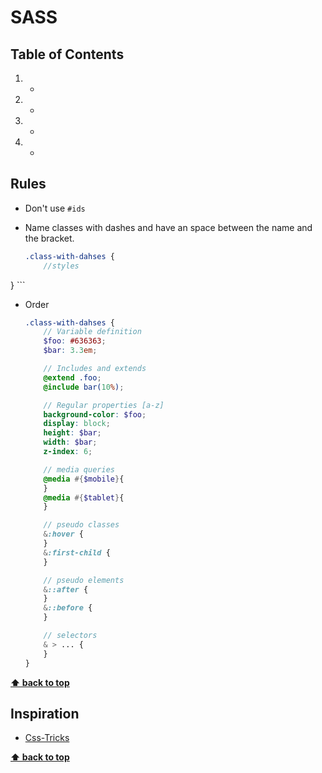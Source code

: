 # SASS

## Table of Contents
1. -
1. -
1. -
1. -


## Rules

- Don't use `#ids`

- Name classes with dashes and have an space between the name and the bracket.

    ```scss
    .class-with-dahses {
        //styles
}
    ```

- Order

    ```scss
    .class-with-dahses {
        // Variable definition
        $foo: #636363;
        $bar: 3.3em;

        // Includes and extends
        @extend .foo;
        @include bar(10%);

        // Regular properties [a-z]  
        background-color: $foo;
        display: block;
        height: $bar;
        width: $bar;
        z-index: 6;

        // media queries
        @media #{$mobile}{
        }
        @media #{$tablet}{
        }

        // pseudo classes
        &:hover {
        }
        &:first-child {
        }

        // pseudo elements
        &::after {
        }
        &::before {
        }

        // selectors
        & > ... {
        }
    }
    ```

**[⬆ back to top](#table-of-contents)**

## Inspiration
- [Css-Tricks](https://css-tricks.com/sass-style-guide/)

**[⬆ back to top](#table-of-contents)**
